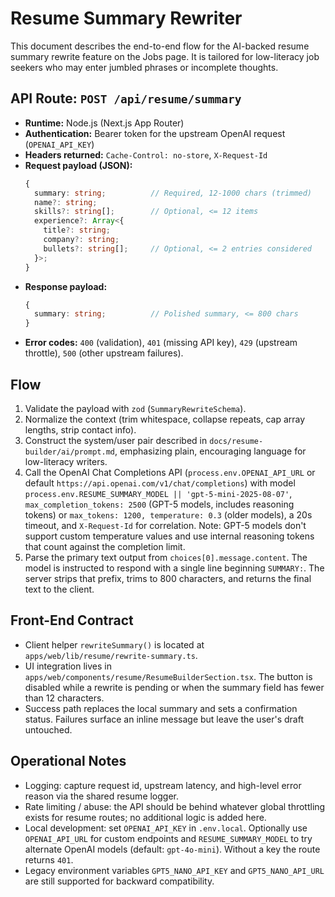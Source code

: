 # Resume Summary Rewriter

This document describes the end-to-end flow for the AI-backed resume summary rewrite feature on the Jobs page. It is tailored for low-literacy job seekers who may enter jumbled phrases or incomplete thoughts.

## API Route: `POST /api/resume/summary`
- **Runtime:** Node.js (Next.js App Router)
- **Authentication:** Bearer token for the upstream OpenAI request (`OPENAI_API_KEY`)
- **Headers returned:** `Cache-Control: no-store`, `X-Request-Id`
- **Request payload (JSON):**
  ```ts
  {
    summary: string;          // Required, 12-1000 chars (trimmed)
    name?: string;
    skills?: string[];        // Optional, <= 12 items
    experience?: Array<{
      title?: string;
      company?: string;
      bullets?: string[];     // Optional, <= 2 entries considered
    }>;
  }
  ```
- **Response payload:**
  ```ts
  {
    summary: string;          // Polished summary, <= 800 chars
  }
  ```
- **Error codes:** `400` (validation), `401` (missing API key), `429` (upstream throttle), `500` (other upstream failures).

## Flow
1. Validate the payload with `zod` (`SummaryRewriteSchema`).
2. Normalize the context (trim whitespace, collapse repeats, cap array lengths, strip contact info).
3. Construct the system/user pair described in `docs/resume-builder/ai/prompt.md`, emphasizing plain, encouraging language for low-literacy writers.
4. Call the OpenAI Chat Completions API (`process.env.OPENAI_API_URL` or default `https://api.openai.com/v1/chat/completions`) with model `process.env.RESUME_SUMMARY_MODEL || 'gpt-5-mini-2025-08-07'`, `max_completion_tokens: 2500` (GPT-5 models, includes reasoning tokens) or `max_tokens: 1200, temperature: 0.3` (older models), a 20s timeout, and `X-Request-Id` for correlation. Note: GPT-5 models don't support custom temperature values and use internal reasoning tokens that count against the completion limit.
5. Parse the primary text output from `choices[0].message.content`. The model is instructed to respond with a single line beginning `SUMMARY:`. The server strips that prefix, trims to 800 characters, and returns the final text to the client.

## Front-End Contract
- Client helper `rewriteSummary()` is located at `apps/web/lib/resume/rewrite-summary.ts`.
- UI integration lives in `apps/web/components/resume/ResumeBuilderSection.tsx`. The button is disabled while a rewrite is pending or when the summary field has fewer than 12 characters.
- Success path replaces the local summary and sets a confirmation status. Failures surface an inline message but leave the user's draft untouched.

## Operational Notes
- Logging: capture request id, upstream latency, and high-level error reason via the shared resume logger.
- Rate limiting / abuse: the API should be behind whatever global throttling exists for resume routes; no additional logic is added here.
- Local development: set `OPENAI_API_KEY` in `.env.local`. Optionally use `OPENAI_API_URL` for custom endpoints and `RESUME_SUMMARY_MODEL` to try alternate OpenAI models (default: `gpt-4o-mini`). Without a key the route returns `401`.
- Legacy environment variables `GPT5_NANO_API_KEY` and `GPT5_NANO_API_URL` are still supported for backward compatibility.
